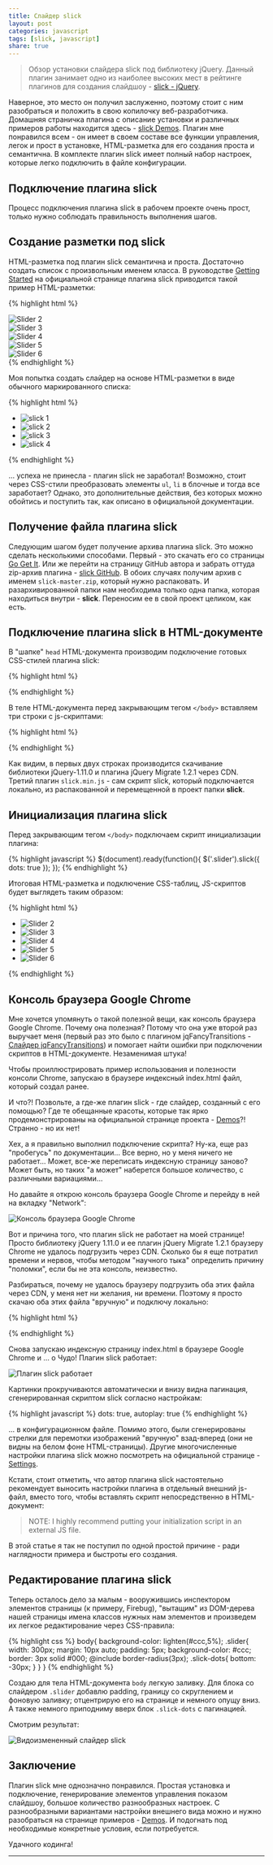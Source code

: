 ```yaml
---
title: Слайдер slick
layout: post
categories: javascript
tags: [slick, javascript]
share: true
---
```


> Обзор установки слайдера slick под библиотеку jQuery. Данный плагин занимает одно из наиболее высоких мест в рейтинге плагинов для создания слайдшоу - [slick - jQuery][1].

Наверное, это место он получил заслуженно, поэтому стоит с ним разобраться и положить в свою копилочку веб-разработчика. Домашняя страничка плагина с описание установки и различных примеров работы находится здесь - [slick Demos][2]. Плагин мне понравился всем - он имеет в своем составе все функции управления, легок и прост в установке, HTML-разметка для его создания проста и семантична. В комплекте плагин slick имеет полный набор настроек, которые легко подключить в файле конфигурации.

## Подключение плагина slick

Процесс подключения плагина slick в рабочем проекте очень прост, только нужно соблюдать правильность выполнения шагов.

## Создание разметки под slick

HTML-разметка под плагин slick семантична и проста. Достаточно создать список с произвольным именем класса. В руководстве [Getting Started][3] на официальной странице плагина slick приводится такой пример HTML-разметки:

{% highlight html %}
<div class="slider">
  <div><img src="images/slide_02.jpg" alt="Slider 2" /></div>
  <div><img src="images/slide_03.jpg" alt="Slider 3" /></div>
  <div><img src="images/slide_04.jpg" alt="Slider 4" /></div>
  <div><img src="images/slide_05.jpg" alt="Slider 5" /></div>
  <div><img src="images/slide_06.jpg" alt="Slider 6" /></div>
</div>
{% endhighlight %}

Моя попытка создать слайдер на основе HTML-разметки в виде обычного маркированного списка:

{% highlight html %}
<ul>
  <li><img src="images/slide_02.jpg" alt="slick 1" /></li>
  <li><img src="images/slide_03.jpg" alt="slick 2" /></li>
  <li><img src="images/slide_04.jpg" alt="slick 3" /></li>
  <li><img src="images/slide_05.jpg" alt="slick 4" /></li>
</ul>
{% endhighlight %}

... успеха не принесла - плагин slick не заработал! Возможно, стоит через CSS-стили преобразовать элементы `ul`, `li` в блочные и тогда все заработает? Однако, это дополнительные действия, без которых можно обойтись и поступить так, как описано в официальной документации.

## Получение файла плагина slick

Следующим шагом будет получение архива плагина slick. Это можно сделать несколькими способами. Первый - это скачать его со страницы [Go Get It][4]. Или же перейти на страницу GitHub автора и забрать оттуда zip-архив плагина - [slick GitHub][5]. В обоих случаях получим архив с именем `slick-master.zip`, который нужно распаковать. И разархивированной папки нам необходима только одна папка, которая находиться внутри - **slick**. Переносим ее в свой проект целиком, как есть.

## Подключение плагина slick в HTML-документе

В "шапке" `head` HTML-документа производим подключение готовых CSS-стилей плагина slick:

{% highlight html %}
<link rel="stylesheet" href="slick/slick.css" />
{% endhighlight %}

В теле HTML-документа перед закрывающим тегом `</body>` вставляем три строки с js-скриптами:

{% highlight html %}
<script type="text/javascript" src="//code.jquery.com/jquery-1.11.0.min.js"></script>
<script type="text/javascript" src="//code.jquery.com/jquery-migrate-1.2.1.min.js"></script>
<script type="text/javascript" src="slick/slick.min.js"></script>
{% endhighlight %}

Как видим, в первых двух строках производится скачивание библиотеки jQuery-1.11.0 и плагина jQuery Migrate 1.2.1 через CDN. Третий плагин `slick.min.js` - сам скрипт slick, который подключается локально, из распакованной и перемещенной в проект папки **slick**.

## Инициализация плагина slick

Перед закрывающим тегом `</body>` подключаем скрипт инициализации плагина:

{% highlight javascript %}
$(document).ready(function(){
  $('.slider').slick({
    dots: true
  });
});
{% endhighlight %}

Итоговая HTML-разметка и подключение CSS-таблиц, JS-скриптов будет выглядеть таким образом:

{% highlight html %}
<ul class="slider">
  <li><img src="images/slide_02.jpg" alt="Slider 2" /></li>
  <li><img src="images/slide_03.jpg" alt="Slider 3" /></li>
  <li><img src="images/slide_04.jpg" alt="Slider 4" /></li>
  <li><img src="images/slide_05.jpg" alt="Slider 5" /></li>
  <li><img src="images/slide_06.jpg" alt="Slider 6" /></li>
</ul>
{% endhighlight %}

## Консоль браузера Google Chrome

Мне хочется упомянуть о такой полезной вещи, как консоль браузера Google Chrome. Почему она полезная? Потому что она уже второй раз выручает меня (первый раз это было с плагином jqFancyTransitions - [Слайдер jqFancyTransitions][6]) и помогает найти ошибки при подключении скриптов в HTML-документе. Незаменимая штука!

Чтобы проиллюстрировать пример использования и полезности консоли Chrome, запускаю в браузере индексный index.html файл, который создал ранее.

И что?! Позвольте, а где-же плагин slick - где слайдер, созданный с его помощью? Где те обещанные красоты, которые так ярко продемонстрированы на официальной странице проекта - [Demos][7]?! Странно - но их нет!

Хех, а я правильно выполнил подключение скрипта? Ну-ка, еще раз "пробегусь" по документации... Все верно, но у меня ничего не работает... Может, все-же переписать индексную страницу заново? Может быть, но таких "а может" наберется большое количество, с различными вариациями...

Но давайте я открою консоль браузера Google Chrome и перейду в ней на вкладку "Network":

![Консоль браузера Google Chrome]({{site.url}}/images/uploads/2014/06/slick_jquery_error_console.jpg)

Вот и причина того, что плагин slick не работает на моей странице! Просто библиотеку jQuery 1.11.0 и ее плагин jQuery Migrate 1.2.1 браузеру Chrome не удалось подгрузить через CDN. Сколько бы я еще потратил времени и нервов, чтобы методом "научного тыка" определить причину "поломки", если бы не эта консоль, неизвестно.

Разбираться, почему не удалось браузеру подгрузить оба этих файла через CDN, у меня нет ни желания, ни времени. Поэтому я просто скачаю оба этих файла "вручную" и подключу локально:

{% highlight html %}
<script src="js/jquery-1.11.1.min.js"></script>
<script src="js/jquery-migrate-1.2.1.min.js"></script>
{% endhighlight %}

Снова запускаю индексную страницу index.html в браузере Google Chrome и ... о Чудо! Плагин slick работает:

![Плагин slick работает]({{site.url}}/images/uploads/2014/06/slick_jquery_work.jpg)

Картинки прокручиваются автоматически и внизу видна пагинация, сгенерированная скриптом slick согласно настройкам:

{% highlight javascript %}
dots: true,
autoplay: true
{% endhighlight %}

... в конфигурационном файле. Помимо этого, были сгенерированы стрелки для перемотки изображений "вручную" взад-вперед (они не видны на белом фоне HTML-страницы). Другие многочисленные настройки плагина slick можно посмотреть на официальной странице - [Settings][7].

Кстати, стоит отметить, что автор плагина slick настоятельно рекомендует выносить настройки плагина в отдельный внешний js-файл, вместо того, чтобы вставлять скрипт непосредственно в HTML-документ:

> NOTE: I highly recommend putting your initialization script in an external JS file.

В этой статье я так не поступил по одной простой причине - ради наглядности примера и быстроты его создания.

## Редактирование плагина slick

Теперь осталось дело за малым - вооружившись инспектором элементов страницы (к примеру, Firebug), "вытащим" из DOM-дерева нашей страницы имена классов нужных нам элементов и произведем их легкое редактирование через CSS-правила:

{% highlight css %}
body{
  background-color: lighten(#ccc,5%);
  .slider{
    width: 300px;
    margin: 10px auto;
    padding: 5px;
    background-color: #ccc;
    border: 3px solid #000;
    @include border-radius(3px);
    .slick-dots{
      bottom: -30px;
    }
  }
}
{% endhighlight %}

Создаю для тела HTML-документа `body` легкую заливку. Для блока со слайдером `.slider` добавлю padding, границу со скруглением и фоновую заливку; отцентрирую его на странице и немного опущу вниз. А также немного приподниму вверх блок `.slick-dots` с пагинацией.

Смотрим результат:

![Видоизмененный слайдер slick]({{site.url}}/images/uploads/2014/06/slick_jquery_custom.jpg)

## Заключение

Плагин slick мне однозначно понравился. Простая установка и подключение, генерирование элементов управления показом слайдшоу, большое количество разнообразных настроек. С разнообразными вариантами настройки внешнего вида можно и нужно разобраться на странице примеров - [Demos][6]. И подогнать под необходимые конкретные условия, если потребуется.

Удачного кодинга!

---

 [1]: http://plugins.jquery.com/tag/slider/ "slick"
 [2]: http://kenwheeler.github.io/slick/ "slick Demos"
 [3]: http://kenwheeler.github.io/slick/ "Getting Started"
 [4]: http://kenwheeler.github.io/slick/ "Go Get It"
 [5]: https://github.com/kenwheeler/slick/ "slick GitHub"
 [6]: http://kenwheeler.github.io/slick/ "Demos"
 [7]: http://kenwheeler.github.io/slick/ "Settings"
